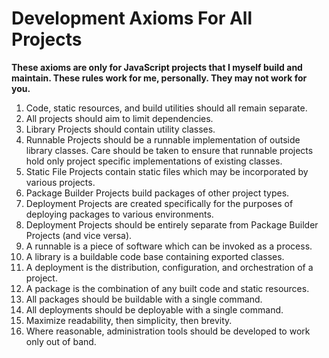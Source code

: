 # Development Axioms For All Projects

**These axioms are only for JavaScript projects that I myself build and maintain.  These rules work for me, personally.  They may not work for you.**

1. Code, static resources, and build utilities should all remain separate.
2. All projects should aim to limit dependencies.
3. Library Projects should contain utility classes.
4. Runnable Projects should be a runnable implementation of outside library classes.  Care should be taken to ensure that runnable projects hold only project specific implementations of existing classes.
5. Static File Projects contain static files which may be incorporated by various projects.
6. Package Builder Projects build packages of other project types.
7. Deployment Projects are created specifically for the purposes of deploying packages to various environments.
8. Deployment Projects should be entirely separate from Package Builder Projects (and vice versa).
9.  A runnable is a piece of software which can be invoked as a process.
10. A library is a buildable code base containing exported classes.
11. A deployment is the distribution, configuration, and orchestration of a project.
12. A package is the combination of any built code and static resources.
13. All packages should be buildable with a single command.
14. All deployments should be deployable with a single command.
15. Maximize readability, then simplicity, then brevity.
16. Where reasonable, administration tools should be developed to work only out of band.

